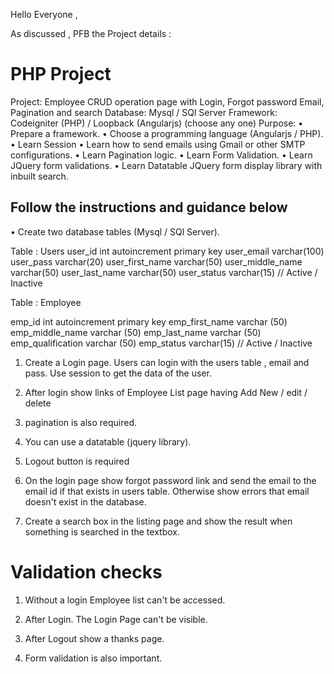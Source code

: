 Hello Everyone ,
 
As discussed , PFB the Project details :
 
PHP Project  
============
 
Project: Employee CRUD operation page with Login, Forgot password Email, Pagination and search 
Database:   Mysql / SQl Server 
Framework: Codeigniter (PHP) / Loopback (Angularjs) (choose any one) 
Purpose: 
•	Prepare a framework.
•	Choose a programming language (Angularjs / PHP).
•	Learn Session
•	Learn how to send emails using Gmail or other SMTP configurations.
•	Learn Pagination logic.
•	Learn Form Validation.
•	Learn JQuery form validations.
•	Learn Datatable JQuery form display library with inbuilt search.
 

Follow the instructions and guidance below
-----------------------------------------------------------------
•	Create two database tables (Mysql / SQl Server).

Table : Users
user_id int autoincrement primary key
user_email varchar(100)
user_pass varchar(20)
user_first_name varchar(50)
user_middle_name varchar(50)
user_last_name varchar(50)
user_status varchar(15)  // Active / Inactive

Table : Employee

emp_id int autoincrement primary key
emp_first_name varchar (50)
emp_middle_name varchar (50)
emp_last_name varchar (50)
emp_qualification varchar (50)
emp_status  varchar(15)  // Active / Inactive

1. Create a Login page. Users can login with the users table , email and pass. Use session to get the data of the user.

2. After login show links of Employee List page having Add New / edit / delete

3. pagination is also required.

4. You can use a datatable (jquery library).

5. Logout button is required
 
6. On the login page show forgot password link and send the email to the email id if that exists in users table. Otherwise show errors that email doesn't exist in the database.

7. Create a search box in the listing page and show the result when something is searched in the textbox.


Validation checks
==================

1. Without a login Employee list can't be accessed.

2. After Login. The Login Page can't be visible.

3. After Logout show a thanks page.

4. Form validation is also important.
